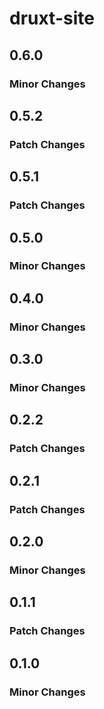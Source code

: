 # druxt-site

## 0.6.0
### Minor Changes

## 0.5.2
### Patch Changes

## 0.5.1
### Patch Changes

## 0.5.0
### Minor Changes

## 0.4.0
### Minor Changes

## 0.3.0
### Minor Changes

## 0.2.2
### Patch Changes

## 0.2.1
### Patch Changes

## 0.2.0
### Minor Changes

## 0.1.1
### Patch Changes

## 0.1.0
### Minor Changes
